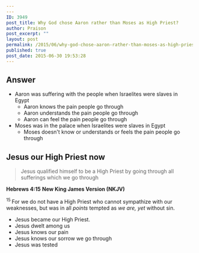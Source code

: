 ```yaml
---
---
ID: 3949
post_title: Why God chose Aaron rather than Moses as High Priest?
author: Praison
post_excerpt: ""
layout: post
permalink: /2015/06/why-god-chose-aaron-rather-than-moses-as-high-priest/
published: true
post_date: 2015-06-30 19:53:28
---
```

<h2>Answer</h2>
<ul>
	<li>Aaron was suffering with the people when Israelites were slaves in Egypt
<ul>
	<li>Aaron knows the pain people go through</li>
	<li>Aaron understands the pain people go through</li>
	<li>Aaron can feel the pain people go through</li>
</ul>
</li>
	<li>Moses was in the palace when Israelites were slaves in Egypt
<ul>
	<li>Moses doesn't know or understands or feels the pain people go through</li>
</ul>
</li>
</ul>
<h2>Jesus our High Priest now</h2>
<blockquote>Jesus qualified himself to be a High Priest by going through all sufferings which we go through</blockquote>
<strong>Hebrews 4:15</strong>
<strong> New King James Version (NKJV)</strong>

<span id="en-NKJV-30030" class="text Heb-4-15"><sup class="versenum">15 </sup>For we do not have a High Priest who cannot sympathize with our weaknesses, but was in all <i>points</i> tempted as <i>we are, yet</i> without sin.</span>
<ul>
	<li>Jesus became our High Priest.</li>
	<li>Jesus dwelt among us</li>
	<li>Jesus knows our pain</li>
	<li>Jesus knows our sorrow we go through</li>
	<li>Jesus was tested</li>
</ul>